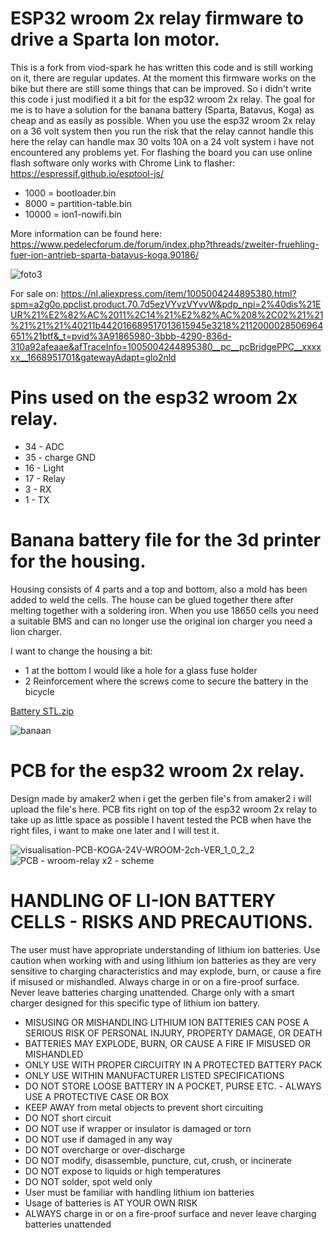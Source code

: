 # ESP32 wroom 2x relay firmware to drive a Sparta Ion motor.
This is a fork from viod-spark he has written this code and is still working on it, there are regular updates. At the moment this firmware works on the bike but there are still some things that can be improved. So i didn't write this code i just modified it a bit for the esp32 wroom 2x relay. The goal for me is to have a solution for the banana battery (Sparta, Batavus, Koga) as cheap and as easily as possible. When you use the esp32 wroom 2x relay on a 36 volt system then you run the risk that the relay cannot handle this here the relay can handle max 30 volts 10A on a 24 volt system i have not encountered any problems yet. For flashing the board you can use online flash software only works with Chrome Link to flasher: https://espressif.github.io/esptool-js/

- 1000 = bootloader.bin
- 8000 = partition-table.bin
- 10000 = ion1-nowifi.bin


More information can be found here:
https://www.pedelecforum.de/forum/index.php?threads/zweiter-fruehling-fuer-ion-antrieb-sparta-batavus-koga.90186/

![foto3](https://user-images.githubusercontent.com/48860011/202907439-33300e9e-e016-4954-8844-a1e31efc0116.jpg)

For sale on: https://nl.aliexpress.com/item/1005004244895380.html?spm=a2g0o.ppclist.product.70.7d5ezVYvzVYvvW&pdp_npi=2%40dis%21EUR%21%E2%82%AC%2011%2C14%21%E2%82%AC%208%2C02%21%21%21%21%21%40211b442016689517013615945e3218%2112000028506964651%21btf&_t=pvid%3A91865980-3bbb-4290-836d-310a92afeaae&afTraceInfo=1005004244895380__pc__pcBridgePPC__xxxxxx__1668951701&gatewayAdapt=glo2nld

# Pins used on the esp32 wroom 2x relay.
- 34 - ADC
- 35 - charge GND
- 16 - Light
- 17 - Relay
- 3 - RX
- 1 - TX


# Banana battery file for the 3d printer for the housing.
Housing consists of 4 parts and a top and bottom, also a mold has been added to weld the cells.
The house can be glued together there after melting together with a soldering iron. When you use 18650 cells you need a suitable BMS and can no longer use the original ion charger you need a lion charger.

I want to change the housing a bit:
- 1 at the bottom I would like a hole for a glass fuse holder
- 2 Reinforcement where the screws come to secure the battery in the bicycle

[Battery STL.zip](https://github.com/martijn456/esp32wroom2xrelay/files/10049747/Battery.STL.zip)

![banaan](https://user-images.githubusercontent.com/48860011/202905891-85e28ba2-2510-446c-997a-edc0be11ee79.jpg)

# PCB for the esp32 wroom 2x relay.

Design made by amaker2 when i get the gerben file's from amaker2 i will upload the file's here.
PCB fits right on top of the esp32 wroom 2x relay to take up as little space as possible
I havent tested the PCB when have the right files, i want to make one later and I will test it.

![visualisation-PCB-KOGA-24V-WROOM-2ch-VER_1_0_2_2](https://user-images.githubusercontent.com/48860011/205482686-4ec94d61-19d3-4d0a-96ba-10f4e1b58ca0.JPG)
![PCB - wroom-relay x2 - scheme](https://user-images.githubusercontent.com/48860011/202905905-8e9aedb5-467d-4f33-bae5-79e0d8726dae.JPG)


# HANDLING OF LI-ION BATTERY CELLS - RISKS AND PRECAUTIONS.
The user must have appropriate understanding of lithium ion batteries.
Use caution when working with and using lithium ion batteries as they are very sensitive to charging characteristics and may explode, burn, or cause a fire if misused or mishandled. Always charge in or on a fire-proof surface. Never leave batteries charging unattended. Charge only with a smart charger designed for this specific type of lithium ion battery.

- MISUSING OR MISHANDLING LITHIUM ION BATTERIES CAN POSE A SERIOUS RISK OF PERSONAL INJURY, PROPERTY DAMAGE, OR DEATH
- BATTERIES MAY EXPLODE, BURN, OR CAUSE A FIRE IF MISUSED OR MISHANDLED
- ONLY USE WITH PROPER CIRCUITRY IN A PROTECTED BATTERY PACK
- ONLY USE WITHIN MANUFACTURER LISTED SPECIFICATIONS
- DO NOT STORE LOOSE BATTERY IN A POCKET, PURSE ETC. - ALWAYS USE A PROTECTIVE CASE OR BOX
- KEEP AWAY from metal objects to prevent short circuiting
- DO NOT short circuit
- DO NOT use if wrapper or insulator is damaged or torn
- DO NOT use if damaged in any way
- DO NOT overcharge or over-discharge
- DO NOT modify, disassemble, puncture, cut, crush, or incinerate
- DO NOT expose to liquids or high temperatures
- DO NOT solder, spot weld only
- User must be familiar with handling lithium ion batteries
- Usage of batteries is AT YOUR OWN RISK
- ALWAYS charge in or on a fire-proof surface and never leave charging batteries unattended 
